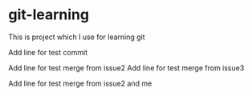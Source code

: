 # git-learning
This is project which I use for learning git

Add line for test commit

Add line for test merge from issue2
Add line for test merge from issue3

Add line for test merge from issue2 and me